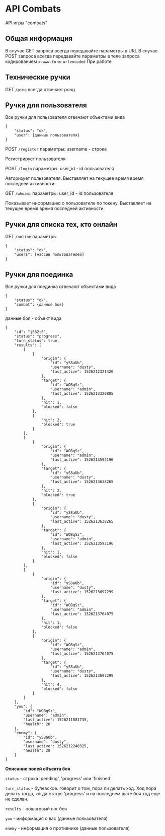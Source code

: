 # API Combats
API игры "combats"

## Общая информация
В случае GET запроса всегда передавайте параметры в URL
В случае POST запроса всегда передавайте параметры в теле запроса кодированием `x-www-form-urlencoded`
При работе 

## Технические ручки
GET `/ping` 
всегда отвечает pong

## Ручки для пользователя
Все ручки для пользователя отвечают объектами вида 
```
{
    "status": "ok",
    "user": {данные пользователя}
}
```
POST `/register`
параметры: 
username - строка

Регистрирует пользователя 

POST `/login`
параметры: 
user_id - id пользователя

Авторизует пользователя. Выставляет на текущее время время последней активности.

GET `/whoami`
параметры: 
user_id - id пользователя

Показывает информацию о пользователе по токену. Выставляет на текущее время время последней активности.

## Ручки для списка тех, кто онлайн
GET `/online`
параметры

```
{
    "status": "ok",
    "users": [массив пользователей]
}
```

## Ручки для поединка
Все ручки для поединка отвечают объектами вида 
```
{
    "status": "ok",
    "combat": {данные боя}
}
```

данные боя - объект вида 
```
{
    "id": "j582tS",
    "status": "progress",
    "turn_status": true,
    "results": [
        [
            {
                "origin": {
                    "id": "yS8aUb",
                    "username": "dusty",
                    "last_active": 1526212321426
                },
                "target": {
                    "id": "WOBqSz",
                    "username": "admin",
                    "last_active": 1526213320805
                },
                "hit": 1,
                "blocked": false
            },
            {
                "hit": 2,
                "blocked": true
            }
        ],
        [
            {
                "origin": {
                    "id": "WOBqSz",
                    "username": "admin",
                    "last_active": 1526213592196
                },
                "target": {
                    "id": "yS8aUb",
                    "username": "dusty",
                    "last_active": 1526213638265
                },
                "hit": 2,
                "blocked": true
            },
            {
                "origin": {
                    "id": "yS8aUb",
                    "username": "dusty",
                    "last_active": 1526213638265
                },
                "target": {
                    "id": "WOBqSz",
                    "username": "admin",
                    "last_active": 1526213592196
                },
                "hit": 1,
                "blocked": false
            }
        ],
        [
            {
                "origin": {
                    "id": "yS8aUb",
                    "username": "dusty",
                    "last_active": 1526213697299
                },
                "target": {
                    "id": "WOBqSz",
                    "username": "admin",
                    "last_active": 1526213764075
                },
                "hit": 1,
                "blocked": false
            },
            {
                "origin": {
                    "id": "WOBqSz",
                    "username": "admin",
                    "last_active": 1526213764075
                },
                "target": {
                    "id": "yS8aUb",
                    "username": "dusty",
                    "last_active": 1526213697299
                },
                "hit": 4,
                "blocked": false
            }
        ]
    ],
    "you": {
        "id": "WOBqSz",
        "username": "admin",
        "last_active": 1526211881735,
        "health": 20
    },
    "enemy": {
        "id": "yS8aUb",
        "username": "dusty",
        "last_active": 1526212240325,
        "health": 28
    }
}
```
**Описание полей объекта боя**

`status` - строка 'pending', 'progress' или 'finished'

`turn_status` - булевское. говорит о том, пора ли делать ход. Ход пора делать тогда, когда статус 'progress' и на последнем шаге боя ход еще не сделан.

`results` - пошаговый лог боя

`you` - информация о вас (данные пользователя)

`enemy` - информация о противнике (данные пользователя)
